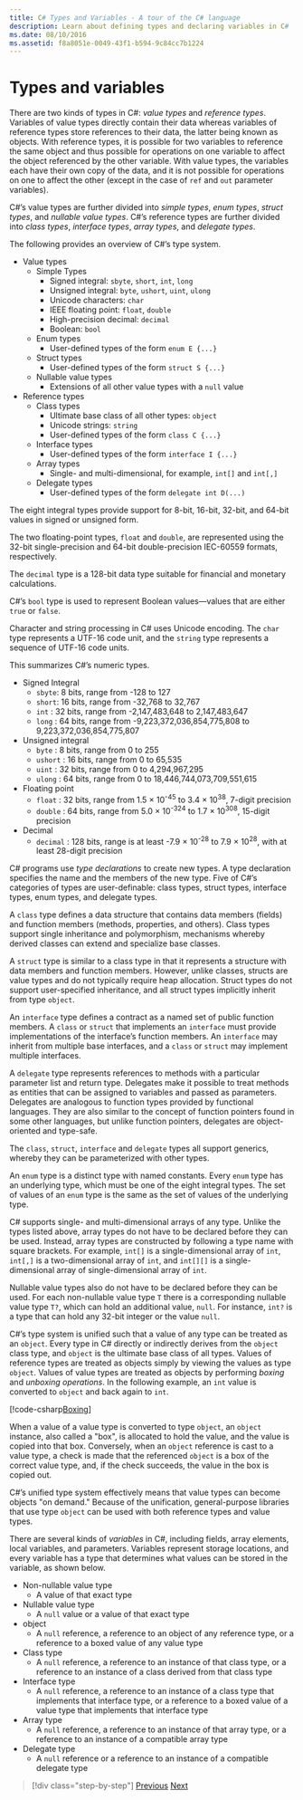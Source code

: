 ```yaml
---
title: C# Types and Variables - A tour of the C# language
description: Learn about defining types and declaring variables in C#
ms.date: 08/10/2016
ms.assetid: f8a8051e-0049-43f1-b594-9c84cc7b1224
---
```


# Types and variables

There are two kinds of types in C#: *value types* and *reference types*. Variables of value types directly contain their data whereas variables of reference types store references to their data, the latter being known as objects. With reference types, it is possible for two variables to reference the same object and thus possible for operations on one variable to affect the object referenced by the other variable. With value types, the variables each have their own copy of the data, and it is not possible for operations on one to affect the other (except in the case of `ref` and `out` parameter variables).

C#’s value types are further divided into *simple types*, *enum types*, *struct types*, and *nullable value types*. C#’s reference types are further divided into *class types*, *interface types*, *array types*, and *delegate types*.

The following provides an overview of C#’s type system.

* Value types
    - Simple Types
        * Signed integral: `sbyte`, `short`, `int`, `long`
        * Unsigned integral: `byte`, `ushort`, `uint`, `ulong`
		* Unicode characters: `char`
        * IEEE floating point: `float`, `double`
        * High-precision decimal: `decimal`
		* Boolean: `bool`
    - Enum types
        * User-defined types of the form `enum E {...}`
    - Struct types
        * User-defined types of the form `struct S {...}`
    - Nullable value types
        * Extensions of all other value types with a `null` value
* Reference types
    - Class types
        * Ultimate base class of all other types: `object`
		* Unicode strings: `string`
        * User-defined types of the form `class C {...}`
    - Interface types
        * User-defined types of the form `interface I {...}`
	- Array types
    	* Single- and multi-dimensional, for example, `int[]` and `int[,]`
	- Delegate types
        * User-defined types of the form `delegate int D(...)`

The eight integral types provide support for 8-bit, 16-bit, 32-bit, and 64-bit values in signed or unsigned form.

The two floating-point types, `float` and `double`, are represented using the 32-bit single-precision and 64-bit double-precision IEC-60559 formats, respectively.

The `decimal` type is a 128-bit data type suitable for financial and monetary calculations.

C#’s `bool` type is used to represent Boolean values—values that are either `true` or `false`.

Character and string processing in C# uses Unicode encoding. The `char` type represents a UTF-16 code unit, and the `string` type represents a sequence of UTF-16 code units.

This summarizes C#’s numeric types.

* Signed Integral
    - `sbyte`:  8 bits, range from -128 to 127
    - `short`: 16 bits, range from -32,768 to 32,767
    - `int`  : 32 bits, range from -2,147,483,648 to 2,147,483,647
    - `long` : 64 bits, range from -9,223,372,036,854,775,808 to 9,223,372,036,854,775,807
* Unsigned integral
    - `byte`   :  8 bits, range from 0 to 255
    - `ushort` : 16 bits, range from 0 to 65,535
    - `uint`   : 32 bits, range from 0 to 4,294,967,295
    - `ulong`  : 64 bits, range from 0 to 18,446,744,073,709,551,615
* Floating point
    - `float`  : 32 bits, range from 1.5 × 10<sup>-45</sup> to 3.4 × 10<sup>38</sup>,    7-digit precision
	- `double` : 64 bits, range from 5.0 × 10<sup>-324</sup> to 1.7 × 10<sup>308</sup>, 15-digit precision
* Decimal
    - `decimal` : 128 bits, range is at least -7.9 × 10<sup>-28</sup> to 7.9 × 10<sup>28</sup>, with at least 28-digit precision
    
C# programs use *type declarations* to create new types. A type declaration specifies the name and the members of the new type. Five of C#’s categories of types are user-definable: class types, struct types, interface types, enum types, and delegate types.

A `class` type defines a data structure that contains data members (fields) and function members (methods, properties, and others). Class types support single inheritance and polymorphism, mechanisms whereby derived classes can extend and specialize base classes.

A `struct` type is similar to a class type in that it represents a structure with data members and function members. However, unlike classes, structs are value types and do not typically require heap allocation. Struct types do not support user-specified inheritance, and all struct types implicitly inherit from type `object`.

An `interface` type defines a contract as a named set of public function members. A `class` or `struct` that implements an `interface` must provide implementations of the interface’s function members. An `interface` may inherit from multiple base interfaces, and a `class` or `struct` may implement multiple interfaces.

A `delegate` type represents references to methods with a particular parameter list and return type. Delegates make it possible to treat methods as entities that can be assigned to variables and passed as parameters. Delegates are analogous to function types provided by functional languages. They are also similar to the concept of function pointers found in some other languages, but unlike function pointers, delegates are object-oriented and type-safe.

The `class`, `struct`, `interface` and `delegate` types all support generics, whereby they can be parameterized with other types.

An `enum` type is a distinct type with named constants. Every `enum` type has an underlying type, which must be one of the eight integral types. The set of values of an `enum` type is the same as the set of values of the underlying type.

C# supports single- and multi-dimensional arrays of any type. Unlike the types listed above, array types do not have to be declared before they can be used. Instead, array types are constructed by following a type name with square brackets. For example, `int[]` is a single-dimensional array of `int`, `int[,]` is a two-dimensional array of `int`, and `int[][]` is a single-dimensional array of single-dimensional array of `int`.

Nullable value types also do not have to be declared before they can be used. For each non-nullable value type `T` there is a corresponding nullable value type `T?`, which can hold an additional value, `null`. For instance, `int?` is a type that can hold any 32-bit integer or the value `null`.

C#’s type system is unified such that a value of any type can be treated as an `object`. Every type in C# directly or indirectly derives from the `object` class type, and `object` is the ultimate base class of all types. Values of reference types are treated as objects simply by viewing the values as type `object`. Values of value types are treated as objects by performing *boxing* and *unboxing operations*. In the following example, an `int` value is converted to `object` and back again to `int`.

[!code-csharp[Boxing](../../../samples/snippets/csharp/tour/types-and-variables/Program.cs#L1-L10)]

When a value of a value type is converted to type `object`, an `object` instance, also called a "box", is allocated to hold the value, and the value is copied into that box. Conversely, when an `object` reference is cast to a value type, a check is made that the referenced `object` is a box of the correct value type, and, if the check succeeds, the value in the box is copied out.

C#’s unified type system effectively means that value types can become objects "on demand." Because of the unification, general-purpose libraries that use type `object` can be used with both reference types and value types.

There are several kinds of *variables* in C#, including fields, array elements, local variables, and parameters. Variables represent storage locations, and every variable has a type that determines what values can be stored in the variable, as shown below.

* Non-nullable value type
    - A value of that exact type
* Nullable value type
    - A `null` value or a value of that exact type
* object
    - A `null` reference, a reference to an object of any reference type, or a reference to a boxed value of any value type
* Class type
    - A `null` reference, a reference to an instance of that class type, or a reference to an instance of a class derived from that class type
* Interface type
    - A `null` reference, a reference to an instance of a class type that implements that interface type, or a reference to a boxed value of a value type that implements that interface type
* Array type
    - A `null` reference, a reference to an instance of that array type, or a reference to an instance of a compatible array type
* Delegate type
    - A `null` reference or a reference to an instance of a compatible delegate type

>[!div class="step-by-step"]
>[Previous](program-structure.md)
>[Next](expressions.md)
